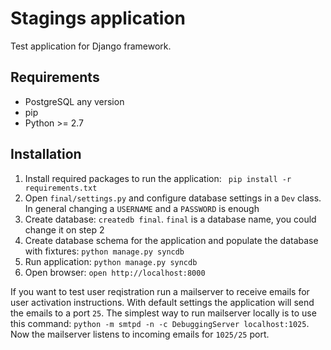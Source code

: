 # Stagings application

Test application for Django framework.

## Requirements

* PostgreSQL any version
* pip
* Python >= 2.7

## Installation


1. Install required packages to run the application: ` pip install -r requirements.txt`
2. Open `final/settings.py` and configure database settings in a `Dev` class. In general changing a `USERNAME` and a `PASSWORD` is enough
3. Create database: `createdb final`. `final` is a database name, you could change it on step 2
4. Create database schema for the application and populate the database with fixtures: `python manage.py syncdb`
5. Run application: `python manage.py syncdb`
6. Open browser: `open http://localhost:8000`

If you want to test user reqistration run a mailserver to receive emails for user activation instructions. With default settings the application will send the emails to a port `25`. The simplest way to run mailserver locally is to use this command:
`python -m smtpd -n -c DebuggingServer localhost:1025`. Now the mailserver listens to incoming emails for `1025/25` port.
